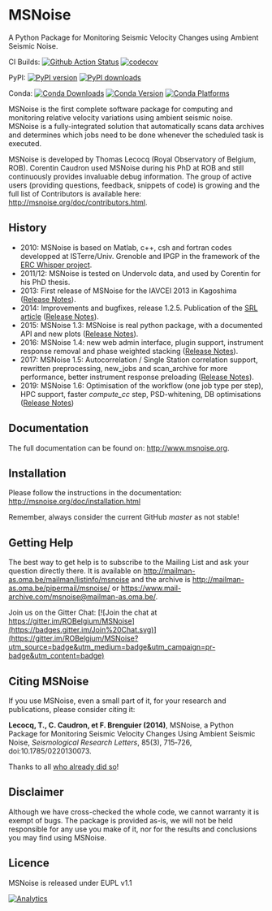 MSNoise
=======
A Python Package for Monitoring Seismic Velocity Changes using Ambient Seismic Noise.

CI Builds: [![Github Action Status](https://github.com/ROBelgium/MSNoise/actions/workflows/test_full.yml/badge.svg)](https://github.com/ROBelgium/MSNoise/actions)
[![codecov](https://codecov.io/gh/ROBelgium/MSNoise/branch/master/graph/badge.svg)](https://codecov.io/gh/ROBelgium/MSNoise)

PyPI: [![PyPI version](https://badge.fury.io/py/msnoise.svg)](https://pypi.org/project/msnoise/) [![PyPI downloads](https://img.shields.io/pypi/dm/msnoise.svg)](https://pypi.org/project/msnoise/)

Conda: [![Conda Downloads](https://img.shields.io/conda/dn/conda-forge/msnoise.svg)](https://anaconda.org/conda-forge/msnoise) [![Conda Version](https://img.shields.io/conda/vn/conda-forge/msnoise.svg)](https://anaconda.org/conda-forge/msnoise) [![Conda Platforms](https://img.shields.io/conda/pn/conda-forge/msnoise.svg)](https://anaconda.org/conda-forge/msnoise)

MSNoise is the first complete software package for computing and monitoring relative velocity variations using ambient seismic noise. 
MSNoise is a fully-integrated solution that automatically scans data archives and determines which jobs need to be done whenever the scheduled task is executed. 

MSNoise is developed by Thomas Lecocq (Royal Observatory of Belgium, ROB). Corentin Caudron used MSNoise during his PhD at ROB and still continuously provides invaluable debug information.
The group of active users (providing questions, feedback, snippets of code) is growing and the full list of Contributors is available here: http://msnoise.org/doc/contributors.html. 


History
-------

* 2010: MSNoise is based on Matlab, c++, csh and fortran codes developped at ISTerre/Univ. Grenoble and IPGP in the framework of the [ERC Whisper project](https://whisper.obs.ujf-grenoble.fr/).
* 2011/12: MSNoise is tested on Undervolc data, and used by Corentin for his PhD thesis.
* 2013: First release of MSNoise for the IAVCEI 2013 in Kagoshima ([Release Notes](http://msnoise.org/doc/releasenotes/msnoise-1.0.html)).
* 2014: Improvements and bugfixes, release 1.2.5. Publication of the [SRL article](http://srl.geoscienceworld.org/content/85/3/715.full) ([Release Notes](http://msnoise.org/doc/releasenotes/msnoise-1.2.5.html)).
* 2015: MSNoise 1.3: MSNoise is real python package, with a documented API and new plots ([Release Notes](http://msnoise.org/doc/releasenotes/msnoise-1.3.html)).
* 2016: MSNoise 1.4: new web admin interface, plugin support, instrument response removal and phase weighted stacking ([Release Notes](http://msnoise.org/doc/releasenotes/msnoise-1.4.html)).
* 2017: MSNoise 1.5: Autocorrelation / Single Station correlation support, rewritten preprocessing, new_jobs and scan_archive for more performance, better instrument response preloading ([Release Notes](http://msnoise.org/doc/releasenotes/msnoise-1.5.html)).
* 2019: MSNoise 1.6: Optimisation of the workflow (one job type per step), HPC support, faster *compute_cc* step, PSD-whitening, DB optimisations ([Release Notes](http://msnoise.org/doc/releasenotes/msnoise-1.6.html))

Documentation
-------------
The full documentation can be found on: http://www.msnoise.org.


Installation
------------

Please follow the instructions in the documentation: http://msnoise.org/doc/installation.html

Remember, always consider the current GitHub *master* as not stable!


Getting Help
------------
The best way to get help is to subscribe to the Mailing List and ask your question directly there. It is available on 
http://mailman-as.oma.be/mailman/listinfo/msnoise and the archive is http://mailman-as.oma.be/pipermail/msnoise/ or https://www.mail-archive.com/msnoise@mailman-as.oma.be/.

Join us on the Gitter Chat: [![Join the chat at https://gitter.im/ROBelgium/MSNoise](https://badges.gitter.im/Join%20Chat.svg)](https://gitter.im/ROBelgium/MSNoise?utm_source=badge&utm_medium=badge&utm_campaign=pr-badge&utm_content=badge)

Citing MSNoise
--------------

If you use MSNoise, even a small part of it, for your research and publications, please consider citing it:

**Lecocq, T., C. Caudron, et F. Brenguier (2014)**, MSNoise, a Python Package
for Monitoring Seismic Velocity Changes Using Ambient Seismic Noise,
*Seismological Research Letters*, 85(3), 715‑726, doi:10.1785/0220130073.

Thanks to all [who already did so](https://scholar.google.com/scholar?oi=bibs&hl=en&cites=7742894338804325257)! 

Disclaimer
----------

Although we have cross-checked the whole code, we cannot warranty it is exempt of bugs. The package is provided as-is, we will not be held responsible for any use you make of it, nor for the results and conclusions you may find using MSNoise.



Licence
-------

MSNoise is released under EUPL v1.1

[![Analytics](https://ga-beacon.appspot.com/UA-55331253-1/MSNoise/readme)](https://github.com/ROBelgium/MSNoise)
